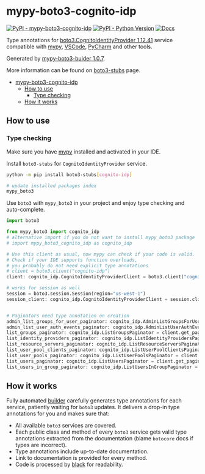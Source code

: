 # mypy-boto3-cognito-idp

[![PyPI - mypy-boto3-cognito-idp](https://img.shields.io/pypi/v/mypy-boto3-cognito-idp.svg?color=blue)](https://pypi.org/project/mypy-boto3-cognito-idp)
[![PyPI - Python Version](https://img.shields.io/pypi/pyversions/mypy-boto3-cognito-idp.svg?color=blue)](https://pypi.org/project/mypy-boto3-cognito-idp)
[![Docs](https://img.shields.io/readthedocs/mypy-boto3-builder.svg?color=blue)](https://mypy-boto3-builder.readthedocs.io/)

Type annotations for
[boto3.CognitoIdentityProvider 1.12.41](https://boto3.amazonaws.com/v1/documentation/api/1.12.41/reference/services/cognito-idp.html#CognitoIdentityProvider) service
compatible with [mypy](https://github.com/python/mypy), [VSCode](https://code.visualstudio.com/),
[PyCharm](https://www.jetbrains.com/pycharm/) and other tools.

Generated by [mypy-boto3-buider 1.0.7](https://github.com/vemel/mypy_boto3_builder).

More information can be found on [boto3-stubs](https://pypi.org/project/boto3-stubs/) page.

- [mypy-boto3-cognito-idp](#mypy-boto3-cognito-idp)
  - [How to use](#how-to-use)
    - [Type checking](#type-checking)
  - [How it works](#how-it-works)

## How to use

### Type checking

Make sure you have [mypy](https://github.com/python/mypy) installed and activated in your IDE.

Install `boto3-stubs` for `CognitoIdentityProvider` service.

```bash
python -m pip install boto3-stubs[cognito-idp]

# update installed packages index
mypy_boto3
```

Use `boto3` with `mypy_boto3` in your project and enjoy type checking and auto-complete.

```python
import boto3

from mypy_boto3 import cognito_idp
# alternative import if you do not want to install mypy_boto3 package
# import mypy_boto3_cognito_idp as cognito_idp

# Use this client as usual, now mypy can check if your code is valid.
# Check if your IDE supports function overloads,
# you probably do not need explicit type annotations
# client = boto3.client("cognito-idp")
client: cognito_idp.CognitoIdentityProviderClient = boto3.client("cognito-idp")

# works for session as well
session = boto3.session.Session(region="us-west-1")
session_client: cognito_idp.CognitoIdentityProviderClient = session.client("cognito-idp")


# Paginators need type annotation on creation
admin_list_groups_for_user_paginator: cognito_idp.AdminListGroupsForUserPaginator = client.get_paginator("admin_list_groups_for_user")
admin_list_user_auth_events_paginator: cognito_idp.AdminListUserAuthEventsPaginator = client.get_paginator("admin_list_user_auth_events")
list_groups_paginator: cognito_idp.ListGroupsPaginator = client.get_paginator("list_groups")
list_identity_providers_paginator: cognito_idp.ListIdentityProvidersPaginator = client.get_paginator("list_identity_providers")
list_resource_servers_paginator: cognito_idp.ListResourceServersPaginator = client.get_paginator("list_resource_servers")
list_user_pool_clients_paginator: cognito_idp.ListUserPoolClientsPaginator = client.get_paginator("list_user_pool_clients")
list_user_pools_paginator: cognito_idp.ListUserPoolsPaginator = client.get_paginator("list_user_pools")
list_users_paginator: cognito_idp.ListUsersPaginator = client.get_paginator("list_users")
list_users_in_group_paginator: cognito_idp.ListUsersInGroupPaginator = client.get_paginator("list_users_in_group")
```

## How it works

Fully automated [builder](https://github.com/vemel/mypy_boto3_builder) carefully generates
type annotations for each service, patiently waiting for `boto3` updates. It delivers
a drop-in type annotations for you and makes sure that:

- All available `boto3` services are covered.
- Each public class and method of every `boto3` service gets valid type annotations
  extracted from the documentation (blame `botocore` docs if types are incorrect).
- Type annotations include up-to-date documentation.
- Link to documentation is provided for every method.
- Code is processed by [black](https://github.com/psf/black) for readability.